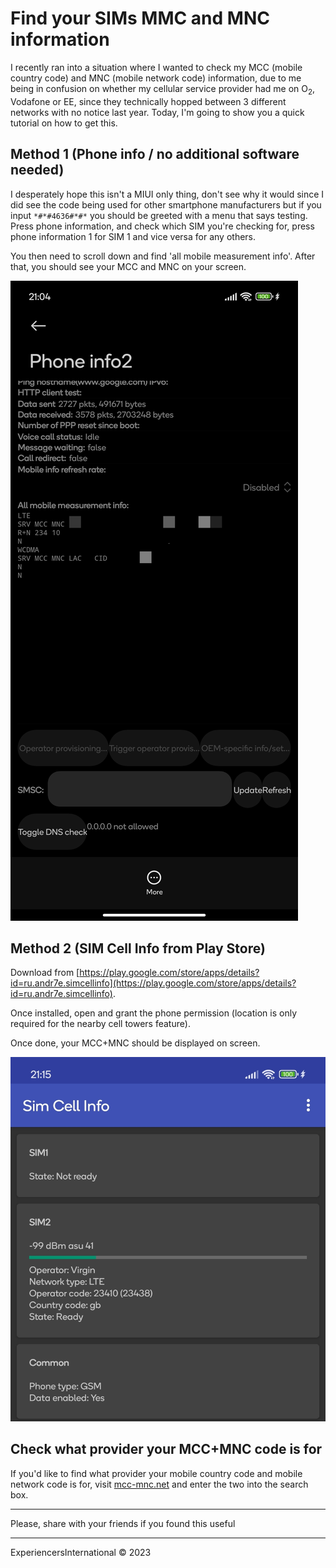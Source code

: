# Find your SIMs MMC and MNC information

I recently ran into a situation where I wanted to check my MCC (mobile country code) and MNC (mobile network code) information, due to me being in confusion on whether my cellular service provider had me on O<sub>2</sub>, Vodafone or EE, since they technically hopped between 3 different networks with no notice last year. Today, I'm going to show you a quick tutorial on how to get this.

## Method 1 (Phone info / no additional software needed)

I desperately hope this isn't a MIUI only thing, don't see why it would since I did see the code being used for other smartphone manufacturers but if you input `*#*#4636#*#*` you should be greeted with a menu that says testing. Press phone information, and check which SIM you're checking for, press phone information 1 for SIM 1 and vice versa for any others. 

You then need to scroll down and find 'all mobile measurement info'. After that, you should see your MCC and MNC on your screen.

![Image of MCC and MNC number via Phone Info on Virgin Mobile](findmccandmncinfoimg1.jpg)

## Method 2 (SIM Cell Info from Play Store)

Download from [https://play.google.com/store/apps/details?id=ru.andr7e.simcellinfo](https://play.google.com/store/apps/details?id=ru.andr7e.simcellinfo).

Once installed, open and grant the phone permission (location is only required for the nearby cell towers feature).

Once done, your MCC+MNC should be displayed on screen.

![Image of MCC and MNC number via SIM Cell Info](findmccandmncinfoimg2.jpg)

## Check what provider your MCC+MNC code is for

If you'd like to find what provider your mobile country code and mobile network code is for, visit [mcc-mnc.net](https://mcc-mnc.net) and enter the two into the search box.

---

Please, share with your friends if you found this useful

---

ExperiencersInternational © 2023
